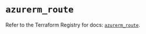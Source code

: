 # `azurerm_route`

Refer to the Terraform Registry for docs: [`azurerm_route`](https://registry.terraform.io/providers/hashicorp/azurerm/4.32.0/docs/resources/route).
